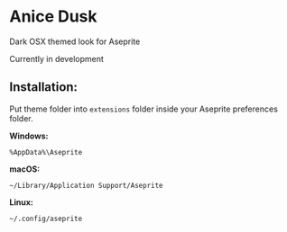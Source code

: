 # Anice Dusk
Dark OSX themed look for Aseprite

Currently in development

## Installation:
Put theme folder into `extensions` folder inside your Aseprite preferences folder.

**Windows:**
```
%AppData%\Aseprite
```

**macOS:**
```
~/Library/Application Support/Aseprite
```

**Linux:**
```
~/.config/aseprite
```
